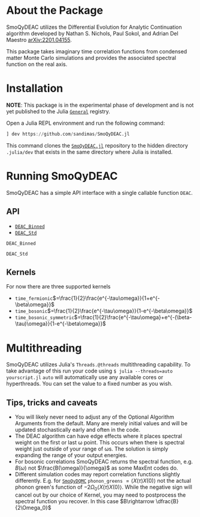 # About the Package

SmoQyDEAC utilizes the Differential Evolution for Analytic Continuation algorithm developed by Nathan S. Nichols, Paul Sokol, and Adrian Del Maestro [arXiv:2201.04155](https://arxiv.org/abs/2201.04155).

This package takes imaginary time correlation functions from condensed matter Monte Carlo simulations and provides the associated spectral function on the real axis. 

# Installation

**NOTE**: This package is in the experimental phase of development and is not yet published to the Julia [`General`](https://github.com/JuliaRegistries/General.git) registry.

Open a Julia REPL environment and run the following command:
```julia
] dev https://github.com/sandimas/SmoQyDEAC.jl
```
This command clones the [`SmoQyDEAC.jl`](https://github.com/sandimas/SmoQyDEAC.jl) repository to the hidden directory `.julia/dev` that exists in the same directory where Julia is installed.

# Running SmoQyDEAC

SmoQyDEAC has a simple API interface with a single callable function `DEAC`.

## API
- [`DEAC_Binned`](@ref)
- [`DEAC_Std`](@ref)

```@docs
DEAC_Binned
```
```@docs
DEAC_Std
```

## Kernels
For now there are three supported kernels
- `time_fermionic`$=\frac{1}{2}\frac{e^{-\tau\omega}}{1+e^{-\beta\omega}}$
- `time_bosonic`$=\frac{1}{2}\frac{e^{-\tau\omega}}{1-e^{-\beta\omega}}$
- `time_bosonic_symmetric`$=\frac{1}{2}\frac{e^{-\tau\omega}+e^{-(\beta-\tau)\omega}}{1-e^{-\beta\omega}}$

# Multithreading
SmoQyDEAC utilizes Julia's `Threads.@threads` multithreading capability. To take advantage of this run your code using 
```$ julia --threads=auto yourscript.jl```
`auto` will automatically use any available cores or hyperthreads. You can set the value to a fixed number as you wish.

## Tips, tricks and caveats

- You will likely never need to adjust any of the Optional Algorithm Arguments from the default. Many are merely initial values and will be updated stochastically early and often in the code.
- The DEAC algorithm can have edge effects where it places spectral weight on the first or last ω point. This occurs when there is spectral weight just outside of your range of ωs. The solution is simply expanding the range of your output energies.
- For bosonic correlations SmoQyDEAC returns the spectral function, e.g. $B(\omega)$ not $\frac{B(\omega)}{\omega}$ as some MaxEnt codes do.
- Different simulation codes may report correlation functions slightly differently. E.g. for [`SmoQyDQMC`](https://github.com/SmoQySuite/SmoQyDQMC.jl) `phonon_greens` $=\langle X(\tau)X(0)\rangle$ not the actual phonon green's function of $-2\Omega_0\langle X(\tau)X(0)\rangle$. While the negative sign will cancel out by our choice of Kernel, you may need to postprocess the spectral function you recover. In this case $B\rightarrow \dfrac{B}{2\Omega_0}$
